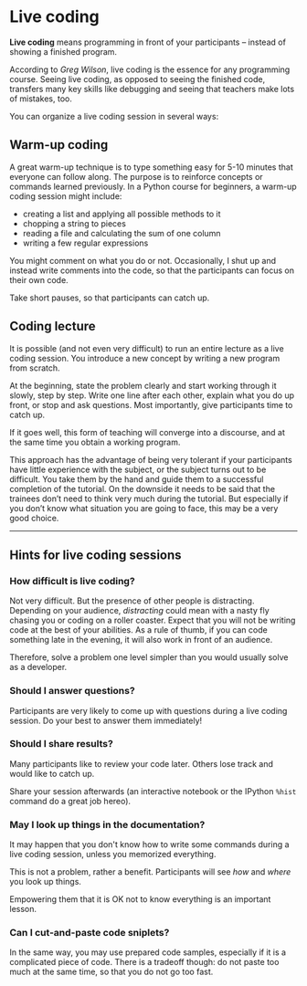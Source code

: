 
# Live coding

**Live coding** means programming in front of your participants – instead of showing a finished program.

According to *Greg Wilson*, live coding is the essence for any programming course.
Seeing live coding, as opposed to seeing the finished code, transfers many key skills like debugging and seeing that teachers make lots of mistakes, too.

You can organize a live coding session in several ways:

## Warm-up coding

A great warm-up technique is to type something easy for 5-10 minutes that everyone can follow along. The purpose is to reinforce concepts or commands learned previously. In a Python course for beginners, a warm-up coding session might include:

* creating a list and applying all possible methods to it
* chopping a string to pieces
* reading a file and calculating the sum of one column
* writing a few regular expressions

You might comment on what you do or not. Occasionally, I shut up and instead write comments into the code, so that the participants can focus on their own code.

Take short pauses, so that participants can catch up.

## Coding lecture

It is possible (and not even very difficult) to run an entire lecture as a live coding session. You introduce a new concept by writing a new program from scratch.

At the beginning, state the problem clearly and start working through it slowly, step by step. Write one line after each other, explain what you do up front, or stop and ask questions. Most importantly, give participants time to catch up.

If it goes well, this form of teaching will converge into a discourse, and at the same time you obtain a working program.

This approach has the advantage of being very tolerant if your participants
have little experience with the subject, or the subject turns out to be
difficult. You take them by the hand and guide them to a
successful completion of the tutorial. On the downside it needs to be
said that the trainees don’t need to think very much during the
tutorial. But especially if you don’t know what situation you are going
to face, this may be a very good choice.

----

## Hints for live coding sessions

### How difficult is live coding?
Not very difficult. But the presence of other people is distracting. Depending on your audience, *distracting* could mean with a nasty fly chasing you or coding on a roller coaster. Expect that you will not be writing code at the best of your abilities. As a rule of thumb, if you can code something late in the evening, it will also work in front of an audience.

Therefore, solve a problem one level simpler than you would usually solve as a developer.

### Should I answer questions?
Participants are very likely to come up with questions during a live coding session. Do your best to answer them immediately!

### Should I share results?
Many participants like to review your code later. Others lose track and would like to catch up.

Share your session afterwards (an interactive notebook or the IPython `%hist` command do a great job hereo).

### May I look up things in the documentation?

It may happen that you don't know how to write some commands during a live coding session, unless you memorized everything.

This is not a problem, rather a benefit. Participants will see *how* and *where* you look up things.

Empowering them that it is OK not to know everything is an important lesson.

### Can I cut-and-paste code sniplets?

In the same way, you may use prepared code samples, especially if it is a complicated piece of code. There is a tradeoff though: do not paste too much at the same time, so that you do not go too fast.
